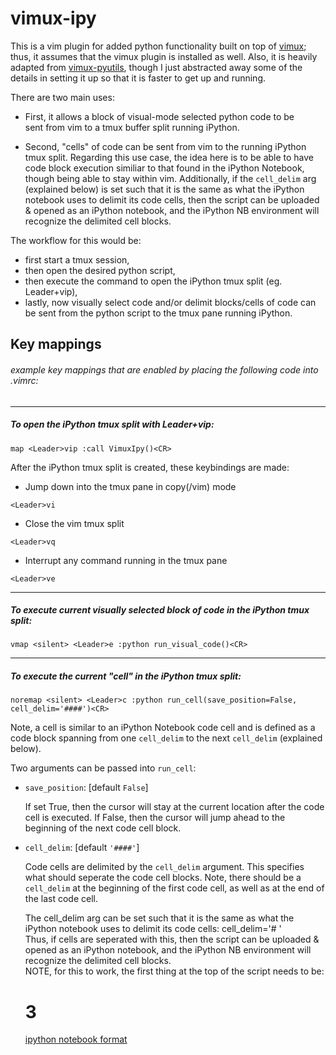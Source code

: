 vimux-ipy
=============

This is a vim plugin for added python functionality built on top 
of [vimux](https://github.com/benmills/vimux/); thus, it assumes 
that the vimux plugin is installed as well.  Also, it is heavily 
adapted from [vimux-pyutils](https://github.com/julienr/vimux-pyutils), 
though I just abstracted away some of the details in setting it up 
so that it is faster to get up and running.


There are two main uses:

+ First, it allows a block of visual-mode selected python code to be   
sent from vim to a tmux buffer split running iPython.  

+ Second, "cells" of code can be sent from vim to the running iPython tmux 
split.  Regarding this use case, the idea here is to be able to have code 
block execution similiar to that found in the iPython Notebook, though 
being able to stay within vim.  Additionally, if the `cell_delim`
arg (explained below) is set such that it is the same as what the iPython 
notebook uses to delimit its code cells, then the script can be uploaded & 
opened as an iPython notebook, and the iPython NB environment will 
recognize the delimited cell blocks.

The workflow for this would be: 

+ first start a tmux session, 
+ then open the desired python script,
+ then execute the command to open the iPython tmux split (eg. Leader+vip),
+ lastly, now visually select code and/or delimit blocks/cells of code 
can be sent from the python script to the tmux pane running iPython. 



Key mappings
-----------
###### example key mappings that are enabled by placing the following code into .vimrc:

-----------
##### To open the iPython tmux split with Leader+vip: 

`map <Leader>vip :call VimuxIpy()<CR>`

After the iPython tmux split is created, these keybindings are made:

* Jump down into the tmux pane in copy(/vim) mode

`<Leader>vi`

* Close the vim tmux split

`<Leader>vq`

* Interrupt any command running in the tmux pane

`<Leader>ve`

-----------
##### To execute current visually selected block of code in the iPython tmux split: 

`vmap <silent> <Leader>e :python run_visual_code()<CR>` 

-----------
##### To execute the current "cell" in the iPython tmux split: 

`noremap <silent> <Leader>c :python run_cell(save_position=False, cell_delim='####')<CR>` 

Note, a cell is similar to an iPython Notebook code cell and is defined as a code block 
spanning from one `cell_delim` to the next `cell_delim` (explained below).

Two arguments can be passed into `run_cell`:

* `save_position`: [default `False`]

    If set True, then the cursor will stay at the current location after the code cell 
    is executed.  If False, then the cursor will jump ahead to the beginning of
    the next code cell block.

* `cell_delim`: [default `'####'`]

    Code cells are delimited by the `cell_delim` argument. This specifies what 
    should seperate the code cell blocks.  Note, there should be a `cell_delim` 
    at the beginning of the first code cell, as well as at the end of the last code cell.

    The cell_delim arg can be set such that it is the same as what the 
    iPython notebook uses to delimit its code cells:  cell_delim='# <codecell>'  
    Thus, if cells are seperated with this, then the script can be uploaded & 
    opened as an iPython notebook, and the iPython NB environment will 
    recognize the delimited cell blocks.  
    NOTE, for this to work, the first thing at the top of the script needs to be: 
    # <nbformat>3</nbformat>

    [ipython notebook format](http://ipython.org/ipython-doc/stable/interactive/htmlnotebook.html#the-notebook-format)

